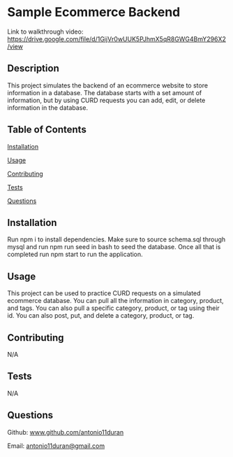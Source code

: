 # Sample Ecommerce Backend

Link to walkthrough video: <https://drive.google.com/file/d/1GijVr0wUUK5PJhmX5qR8GWG4BmY296X2/view>

## Description

This project simulates the backend of an ecommerce website to store information in a database. The database starts with a set amount of information, but by using CURD requests you can add, edit, or delete information in the database.

## Table of Contents

[Installation](#installation)

[Usage](#usage)

[Contributing](#contributing)

[Tests](#tests)

[Questions](#questions)

## Installation

Run npm i to install dependencies. Make sure to source schema.sql through mysql and run npm run seed in bash to seed the database. Once all that is completed run npm start to run the application.

## Usage

This project can be used to practice CURD requests on a simulated ecommerce database. You can pull all the information in category, product, and tags. You can also pull a specific category, product, or tag using their id. You can also post, put, and delete a category, product, or tag.

## Contributing

N/A

## Tests

N/A

## Questions

Github: www.github.com/antonio11duran

Email: antonio11duran@gmail.com
